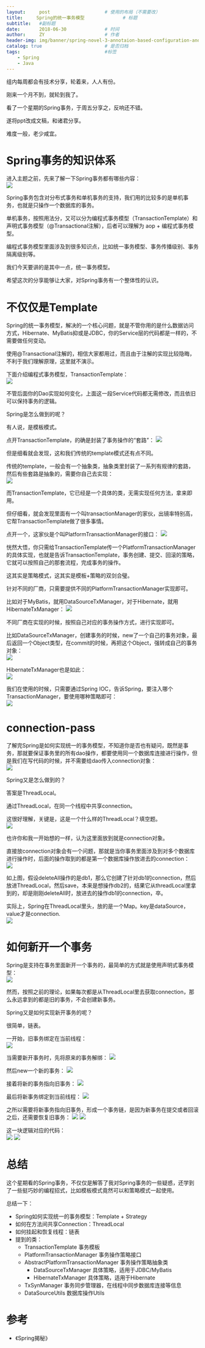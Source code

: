 ```yaml
---
layout:     post                    # 使用的布局（不需要改）
title:     Spring的统一事务模型              # 标题 
subtitle:   #副标题
date:       2018-06-30              # 时间
author:     ZY                      # 作者
header-img: img/banner/spring-novel-3-annotaion-based-configuration-and-java-based-configuration.jpg    #这篇文章标题背景图片
catalog: true                       # 是否归档
tags:                               #标签
    - Spring
    - Java
---
```

组内每周都会有技术分享，轮着来，人人有份。  

刚来一个月不到，就轮到我了。  

看了一个星期的Spring事务，于周五分享之，反响还不错。  

遂将ppt改成文稿，和诸君分享。  

难度一般，老少咸宜。  

# Spring事务的知识体系

进入主题之前，先来了解一下Spring事务都有哪些内容：  
![](/img/post/2018-06-30-Spring-Transaction-Model/spring-tx-overview.png)

Spring事务包含对分布式事务和单机事务的支持，我们用的比较多的是单机事务，也就是只操作一个数据库的事务。  

单机事务，按照用法分，又可以分为编程式事务模型（TransactionTemplate）和声明式事务模型（@Transactional注解），后者可以理解为 aop + 编程式事务模型。  

编程式事务模型里面涉及到很多知识点，比如统一事务模型、事务传播级别、事务隔离级别等。  

我们今天要讲的是其中一点，统一事务模型。  

希望这次的分享能够让大家，对Spring事务有一个整体性的认识。  

# 不仅仅是Template

Spring的统一事务模型，解决的一个核心问题，就是不管你用的是什么数据访问方式，Hibernate、MyBatis抑或是JDBC，你的Service层的代码都是一样的，不需要做任何变动。  

使用@Transactional注解的，相信大家都用过，而且由于注解的实现比较隐晦，不利于我们理解原理，这里就不演示。  

下面介绍编程式事务模型，TransactionTemplate：  
![](/img/post/2018-06-30-Spring-Transaction-Model/tx-template-code.png)

不管后面你的Dao实现如何变化，上面这一段Service代码都无需修改，而且依旧可以保持事务的逻辑。  

Spring是怎么做到的呢？  

有人说，是模板模式。  

点开TransactionTemplate，的确是封装了事务操作的“套路”：
![](/img/post/2018-06-30-Spring-Transaction-Model/tx-template-inner.png)

但是细看就会发现，这和我们传统的template模式还有点不同。  

传统的template，一般会有一个抽象类，抽象类里封装了一系列有规律的套路，然后有些套路是抽象的，需要你自己去实现：  
![](/img/post/2018-06-30-Spring-Transaction-Model/template-d-p.png)

而TransactionTemplate，它已经是一个具体的类，无需实现任何方法，拿来即用。  

但仔细看，就会发现里面有一个叫transactionManager的家伙，出镜率特别高，它帮TransactionTemplate做了很多事情。  

点开一个，这家伙是个叫PlatformTransactionManager的接口：
![](/img/post/2018-06-30-Spring-Transaction-Model/plat-f-tx-ma.png)

恍然大悟，你只需给TransactionTemplate传一个PlatformTransactionManager的具体实现，也就是告诉TransactionTemplate，事务创建、提交、回滚的策略，它就可以按照自己的那套流程，完成事务的操作。  

这其实是策略模式，这其实是模板+策略的双剑合璧。  

针对不同的厂商，只需要提供不同的PlatformTransactionManager实现即可。  

比如对于MyBatis，就用DataSourceTxManager，对于Hibernate，就用HibernateTxManager：
![](/img/post/2018-06-30-Spring-Transaction-Model/diff-impl.png)

不同厂商在实现的时候，按照自己对应的事务操作方式，进行实现即可。  

比如DataSourceTxManager，创建事务的时候，new了一个自己的事务对象，最后返回一个Object类型，在commit的时候，再把这个Object，强转成自己的事务对象：  
![](/img/post/2018-06-30-Spring-Transaction-Model/d-s-tx-m.png)

HibernateTxManager也是如此：  
![](/img/post/2018-06-30-Spring-Transaction-Model/h-tx-m.png)

我们在使用的时候，只需要通过Spring IOC，告诉Spring，要注入哪个TransactionManager，要使用哪种策略即可：  
![](/img/post/2018-06-30-Spring-Transaction-Model/spring-config)

# connection-pass

了解完Spring是如何实现统一的事务模型，不知道你是否也有疑问，既然是事务，那就要保证事务里的所有dao操作，都要使用同一个数据库连接进行操作，但是我们在写代码的时候，并不需要给dao传入connection对象：  
![](/img/post/2018-06-30-Spring-Transaction-Model/connection.png)

Spring又是怎么做到的？  

答案是ThreadLocal。  

通过ThreadLocal，在同一个线程中共享connection。  

这很好理解，关键是，这是一个什么样的ThreadLocal？填空题。  
![](/img/post/2018-06-30-Spring-Transaction-Model/thread-local.png) 

也许你和我一开始想的一样，认为这里面放到就是connection对象。  

直接放connection对象会有一个问题，那就是当你事务里面涉及到对多个数据库进行操作时，后面的操作取到的都是第一个数据库操作放进去的connection：  
![](/img/post/2018-06-30-Spring-Transaction-Model/db-1-2.png)

如上图，假设deleteAll操作的是db1，那么它创建了针对db1的connection，然后放进ThreadLocal，然后save，本来是想操作db2的，结果它从threadLocal里拿到的，却是刚刚deleteAll时，放进去的操作db1的connection，卒。  

实际上，Spring在ThreadLocal里头，放的是一个Map。key是dataSource，value才是connection.  
![](/img/post/2018-06-30-Spring-Transaction-Model/tx-syn-m.png)

# 如何新开一个事务

Spring是支持在事务里面新开一个事务的，最简单的方式就是使用声明式事务模型：  
![](/img/post/2018-06-30-Spring-Transaction-Model/new-yx.png)

然而，按照之前的理论，如果每次都是从ThreadLocal里去获取connection，那么永远拿到的都是旧的事务，不会创建新事务。  

Spring又是如何实现新开事务的呢？  

很简单，链表。  

一开始，旧事务绑定在当前线程：  
![](/img/post/2018-06-30-Spring-Transaction-Model/t-b-1.png)

当需要新开事务时，先将原来的事务解绑：
![](/img/post/2018-06-30-Spring-Transaction-Model/t-b-2.png)

然后new一个新的事务：
![](/img/post/2018-06-30-Spring-Transaction-Model/t-b-3.png)

接着将新的事务指向旧事务：
![](/img/post/2018-06-30-Spring-Transaction-Model/t-b-4.png)

最后将新事务绑定到当前线程：
![](/img/post/2018-06-30-Spring-Transaction-Model/t-b-5.png)

之所以需要将新事务指向旧事务，形成一个事务链，是因为新事务在提交或者回滚之后，还需要恢复旧事务：
![](/img/post/2018-06-30-Spring-Transaction-Model/t-b-6.png)
![](/img/post/2018-06-30-Spring-Transaction-Model/t-b-7.png)

这一块逻辑对应的代码：  
![](/img/post/2018-06-30-Spring-Transaction-Model/bind-code.png)
![](/img/post/2018-06-30-Spring-Transaction-Model/link.png)

# 总结

这个星期看的Spring事务，不仅仅是解答了我对Spring事务的一些疑惑，还学到了一些挺巧妙的编程招式，比如模板模式竟然可以和策略模式一起使用。  

总结一下：  

- Spring如何实现统一的事务模型：Template + Strategy
- 如何在方法间共享Connection：ThreadLocal
- 如何挂起和恢复线程：链表
- 提到的类：
  - TransactionTemplate 事务模板 
  - PlatformTransactionManager 事务操作策略接口
  - AbstractPlatformTransactionManager 事务操作策略抽象类
    - DataSourceTxManager 具体策略，适用于JDBC/MyBatis  
    - HibernateTxManager 具体策略，适用于Hibernate
  - TxSynManager 事务同步管理器，在线程中同步数据库连接等信息
  - DataSourceUtils 数据库操作Utils 

# 参考

- 《Spring揭秘》
